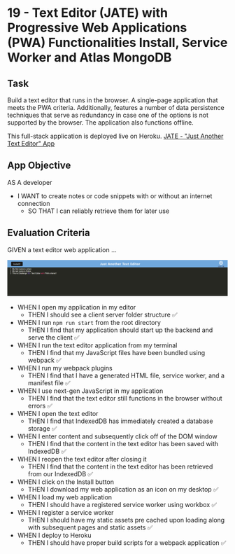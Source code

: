 # 19 - Text Editor (JATE) with Progressive Web Applications (PWA) Functionalities Install, Service Worker and Atlas MongoDB

## Task

Build a text editor that runs in the browser. A single-page application that meets the PWA criteria. Additionally, features a number of data persistence techniques that serve as redundancy in case one of the options is not supported by the browser. The application also functions offline.

This full-stack application is deployed live on Heroku. [JATE - "Just Another Text Editor" App](https://sheltered-lowlands-88025.herokuapp.com/)

## App Objective

AS A developer
- I WANT to create notes or code snippets with or without an internet connection
  - SO THAT I can reliably retrieve them for later use

## Evaluation Criteria 

GIVEN a text editor web application ...

![JATE App Main webpage](https://github.com/JohanBotes/jb-SMU19-TextEditor/blob/main/Main%20web%20page%20JAET.png)
- WHEN I open my application in my editor
  - THEN I should see a client server folder structure   ✅<br>
- WHEN I run `npm run start` from the root directory
  - THEN I find that my application should start up the backend and serve the client   ✅<br>
- WHEN I run the text editor application from my terminal
  - THEN I find that my JavaScript files have been bundled using webpack   ✅<br>
- WHEN I run my webpack plugins
  - THEN I find that I have a generated HTML file, service worker, and a manifest file   ✅
- WHEN I use next-gen JavaScript in my application
  - THEN I find that the text editor still functions in the browser without errors   ✅
- WHEN I open the text editor
  - THEN I find that IndexedDB has immediately created a database storage   ✅
- WHEN I enter content and subsequently click off of the DOM window
  - THEN I find that the content in the text editor has been saved with IndexedDB   ✅
- WHEN I reopen the text editor after closing it
  - THEN I find that the content in the text editor has been retrieved from our IndexedDB   ✅
- WHEN I click on the Install button
  - THEN I download my web application as an icon on my desktop   ✅
- WHEN I load my web application
  - THEN I should have a registered service worker using workbox   ✅
- WHEN I register a service worker
  - THEN I should have my static assets pre cached upon loading along with subsequent pages and static assets   ✅
- WHEN I deploy to Heroku
  - THEN I should have proper build scripts for a webpack application   ✅

